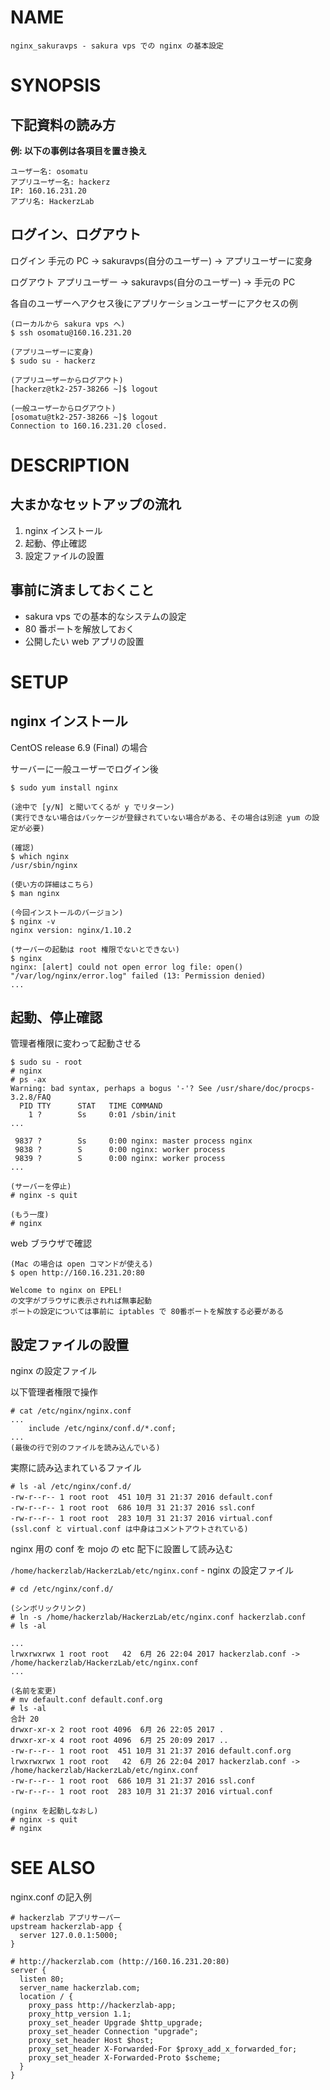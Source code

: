 # NAME

```
nginx_sakuravps - sakura vps での nginx の基本設定
```

# SYNOPSIS

## 下記資料の読み方

__例: 以下の事例は各項目を置き換え__

```
ユーザー名: osomatu
アプリユーザー名: hackerz
IP: 160.16.231.20
アプリ名: HackerzLab
```

## ログイン、ログアウト

ログイン
手元の PC -> sakuravps(自分のユーザー) -> アプリユーザーに変身

ログアウト
アプリユーザー -> sakuravps(自分のユーザー) -> 手元の PC

各自のユーザーへアクセス後にアプリケーションユーザーにアクセスの例

```
(ローカルから sakura vps へ)
$ ssh osomatu@160.16.231.20

(アプリユーザーに変身)
$ sudo su - hackerz

(アプリユーザーからログアウト)
[hackerz@tk2-257-38266 ~]$ logout

(一般ユーザーからログアウト)
[osomatu@tk2-257-38266 ~]$ logout
Connection to 160.16.231.20 closed.
```

# DESCRIPTION

## 大まかなセットアップの流れ

1. nginx インストール
1. 起動、停止確認
1. 設定ファイルの設置

## 事前に済ましておくこと

- sakura vps での基本的なシステムの設定
- 80 番ポートを解放しておく
- 公開したい web アプリの設置

# SETUP

## nginx インストール

CentOS release 6.9 (Final) の場合

サーバーに一般ユーザーでログイン後

```
$ sudo yum install nginx

(途中で [y/N] と聞いてくるが y でリターン)
(実行できない場合はパッケージが登録されていない場合がある、その場合は別途 yum の設定が必要)

(確認)
$ which nginx
/usr/sbin/nginx

(使い方の詳細はこちら)
$ man nginx

(今回インストールのバージョン)
$ nginx -v
nginx version: nginx/1.10.2

(サーバーの起動は root 権限でないとできない)
$ nginx
nginx: [alert] could not open error log file: open() "/var/log/nginx/error.log" failed (13: Permission denied)
...
```

## 起動、停止確認

管理者権限に変わって起動させる

```
$ sudo su - root
# nginx
# ps -ax
Warning: bad syntax, perhaps a bogus '-'? See /usr/share/doc/procps-3.2.8/FAQ
  PID TTY      STAT   TIME COMMAND
    1 ?        Ss     0:01 /sbin/init
...

 9837 ?        Ss     0:00 nginx: master process nginx
 9838 ?        S      0:00 nginx: worker process
 9839 ?        S      0:00 nginx: worker process
...

(サーバーを停止)
# nginx -s quit

(もう一度)
# nginx
```

web ブラウザで確認

```
(Mac の場合は open コマンドが使える)
$ open http://160.16.231.20:80

Welcome to nginx on EPEL!
の文字がブラウザに表示されれば無事起動
ポートの設定については事前に iptables で 80番ポートを解放する必要がある
```

## 設定ファイルの設置

nginx の設定ファイル

以下管理者権限で操作

```
# cat /etc/nginx/nginx.conf
...
    include /etc/nginx/conf.d/*.conf;
...
(最後の行で別のファイルを読み込んでいる)
```

実際に読み込まれているファイル

```
# ls -al /etc/nginx/conf.d/
-rw-r--r-- 1 root root  451 10月 31 21:37 2016 default.conf
-rw-r--r-- 1 root root  686 10月 31 21:37 2016 ssl.conf
-rw-r--r-- 1 root root  283 10月 31 21:37 2016 virtual.conf
(ssl.conf と virtual.conf は中身はコメントアウトされている)
```

nginx 用の conf を mojo の etc 配下に設置して読み込む

`/home/hackerzlab/HackerzLab/etc/nginx.conf` - nginx の設定ファイル

```
# cd /etc/nginx/conf.d/

(シンボリックリンク)
# ln -s /home/hackerzlab/HackerzLab/etc/nginx.conf hackerzlab.conf
# ls -al

...
lrwxrwxrwx 1 root root   42  6月 26 22:04 2017 hackerzlab.conf -> /home/hackerzlab/HackerzLab/etc/nginx.conf
...

(名前を変更)
# mv default.conf default.conf.org
# ls -al
合計 20
drwxr-xr-x 2 root root 4096  6月 26 22:05 2017 .
drwxr-xr-x 4 root root 4096  6月 25 20:09 2017 ..
-rw-r--r-- 1 root root  451 10月 31 21:37 2016 default.conf.org
lrwxrwxrwx 1 root root   42  6月 26 22:04 2017 hackerzlab.conf -> /home/hackerzlab/HackerzLab/etc/nginx.conf
-rw-r--r-- 1 root root  686 10月 31 21:37 2016 ssl.conf
-rw-r--r-- 1 root root  283 10月 31 21:37 2016 virtual.conf

(nginx を起動しなおし)
# nginx -s quit
# nginx
```

# SEE ALSO

nginx.conf の記入例

```nginx
# hackerzlab アプリサーバー
upstream hackerzlab-app {
  server 127.0.0.1:5000;
}

# http://hackerzlab.com (http://160.16.231.20:80)
server {
  listen 80;
  server_name hackerzlab.com;
  location / {
    proxy_pass http://hackerzlab-app;
    proxy_http_version 1.1;
    proxy_set_header Upgrade $http_upgrade;
    proxy_set_header Connection "upgrade";
    proxy_set_header Host $host;
    proxy_set_header X-Forwarded-For $proxy_add_x_forwarded_for;
    proxy_set_header X-Forwarded-Proto $scheme;
  }
}
```
